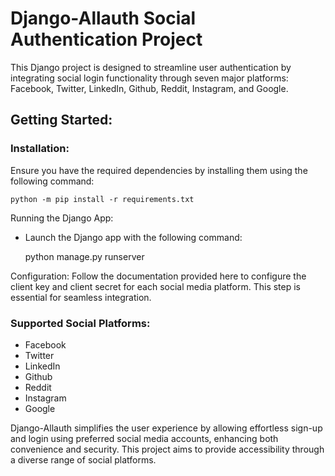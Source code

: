 # Django-Allauth Social Authentication Project

This Django project is designed to streamline user authentication by integrating social login functionality through seven major platforms: Facebook, Twitter, LinkedIn, Github, Reddit, Instagram, and Google.

## Getting Started:

### Installation:

Ensure you have the required dependencies by installing them using the following command:

    python -m pip install -r requirements.txt

Running the Django App:

- Launch the Django app with the following command:

  python manage.py runserver

Configuration:
Follow the documentation provided here to configure the client key and client secret for each social media platform. This step is essential for seamless integration.

### Supported Social Platforms:

- Facebook
- Twitter
- LinkedIn
- Github
- Reddit
- Instagram
- Google

Django-Allauth simplifies the user experience by allowing effortless sign-up and login using preferred social media accounts, enhancing both convenience and security. This project aims to provide accessibility through a diverse range of social platforms.
